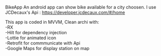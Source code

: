 BikeApp
An android app can show bike available for a city choosen.
I use JCDecaux's Api : https://developer.jcdecaux.com/#/home

This app is coded in MVVM, Clean archi with:  
-RX  
-Hilt for dependency injection  
-Lottie for animated icon  
-Retrofit for commmunicate with Api  
-Google Maps for display station on map   

